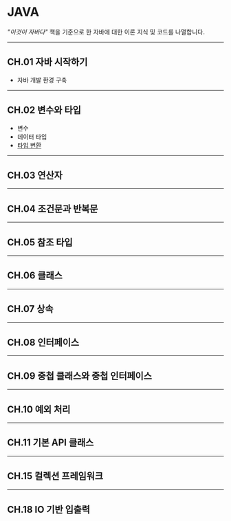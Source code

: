# JAVA
*"이것이 자바다"* 책을 기준으로 한 자바에 대한 이론 지식 및 코드를 나열합니다.

***

## CH.01 자바 시작하기
* 자바 개발 환경 구축

***

## CH.02 변수와 타입
* 변수
* 데이터 타입
* [타입 변환](https://github.com/bigdata-analyst-course/JAVA/blob/main/CH01/data_conversion.md)

***

## CH.03 연산자
***

## CH.04 조건문과 반복문
***

## CH.05 참조 타입
***

## CH.06 클래스
***

## CH.07 상속
***

## CH.08 인터페이스
***

## CH.09 중첩 클래스와 중첩 인터페이스
***

## CH.10 예외 처리
***

## CH.11 기본 API 클래스
***

## CH.15 컬렉션 프레임워크
***

## CH.18 IO 기반 입출력
